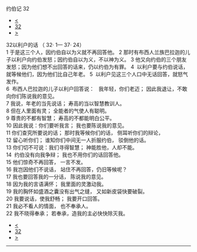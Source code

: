 ﻿





 约伯记 32




* [<](bible/JOB31.md)
* [32](bible/JOB.md)
* [>](bible/JOB33.md)



 
32以利户的话 （
32·
1—
37·
24）  
1 于是这三个人，因约伯自以为义就不再回答他。 
2 那时有布西人兰族巴拉迦的儿子以利户向约伯发怒；因约伯自以为义，不以神为义。 
3 他又向约伯的三个朋友发怒；因为他们想不出回答的话来，仍以约伯为有罪。 
4  以利户要与约伯说话，就等候他们，因为他们比自己年老。 
5  以利户见这三个人口中无话回答，就怒气发作。  
6  布西人巴拉迦的儿子以利户回答说：    我年轻，你们老迈； 因此我退让，不敢向你们陈说我的意见。  
7 我说，年老的当先说话； 寿高的当以智慧教训人。  
8 但在人里面有灵； 全能者的气使人有聪明。  
9 尊贵的不都有智慧； 寿高的不都能明白公平。  
10 因此我说：你们要听我言； 我也要陈说我的意见。     
11 你们查究所要说的话； 那时我等候你们的话， 侧耳听你们的辩论，  
12 留心听你们； 谁知你们中间无一人折服约伯， 驳倒他的话。  
13 你们切不可说：我们寻得智慧； 神能胜他，人却不能。  
14  约伯没有向我争辩； 我也不用你们的话回答他。     
15 他们惊奇不再回答， 一言不发。  
16 我岂因他们不说话， 站住不再回答，仍旧等候呢？  
17 我也要回答我的一分话， 陈说我的意见。  
18 因为我的言语满怀； 我里面的灵激动我。  
19 我的胸怀如盛酒之囊没有出气之缝， 又如新皮袋快要破裂。  
20 我要说话，使我舒畅； 我要开口回答。  
21 我必不看人的情面， 也不奉承人。  
22 我不晓得奉承； 若奉承，造我的主必快快除灭我。 
* [<](bible/JOB31.md)
* [32](bible/JOB.md)
* [>](bible/JOB33.md)





---









